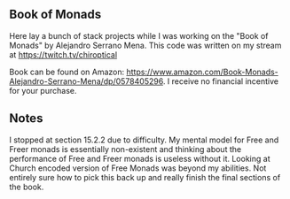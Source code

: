 Book of Monads
---

Here lay a bunch of stack projects while I was working on the "Book of Monads"
by Alejandro Serrano Mena. This code was written on my stream at
https://twitch.tv/chiroptical

Book can be found on Amazon:
https://www.amazon.com/Book-Monads-Alejandro-Serrano-Mena/dp/0578405296. I
receive no financial incentive for your purchase.

## Notes

I stopped at section 15.2.2 due to difficulty. My mental model for Free and
Freer monads is essentially non-existent and thinking about the performance of
Free and Freer monads is useless without it. Looking at Church encoded version
of Free Monads was beyond my abilities. Not entirely sure how to pick this back
up and really finish the final sections of the book. 
